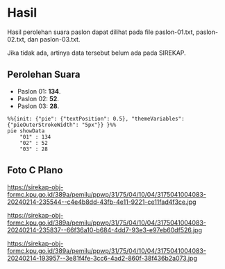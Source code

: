 # Hasil

Hasil perolehan suara paslon dapat dilihat pada file paslon-01.txt, paslon-02.txt, dan paslon-03.txt.

Jika tidak ada, artinya data tersebut belum ada pada SIREKAP.

## Perolehan Suara

 * Paslon 01: **134**.
 * Paslon 02: **52**.
 * Paslon 03: **28**.

```mermaid
%%{init: {"pie": {"textPosition": 0.5}, "themeVariables": {"pieOuterStrokeWidth": "5px"}} }%%
pie showData
    "01" : 134
    "02" : 52
    "03" : 28
```
## Foto C Plano

https://sirekap-obj-formc.kpu.go.id/389a/pemilu/ppwp/31/75/04/10/04/3175041004083-20240214-235544--c4e4b8dd-43fb-4e11-9221-ce11fad4f3ce.jpg

https://sirekap-obj-formc.kpu.go.id/389a/pemilu/ppwp/31/75/04/10/04/3175041004083-20240214-235837--66f36a10-b684-4dd7-93e3-e97eb60df526.jpg

https://sirekap-obj-formc.kpu.go.id/389a/pemilu/ppwp/31/75/04/10/04/3175041004083-20240214-193957--3e81f4fe-3cc6-4ad2-860f-38f436b2a073.jpg
